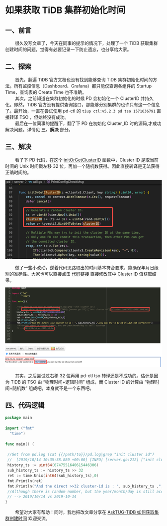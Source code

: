 # 如果获取 TiDB 集群初始化时间

## 一、前言

&nbsp;&nbsp;&nbsp;&nbsp;&nbsp;&nbsp;&nbsp;&nbsp;很久没写文章了，今天在同事的提示的情况下，处理了一个 TiDB 获取集群创建时间的问题，觉得有必要记录一下防止遗忘，也分享给大家。

## 二、探索

&nbsp;&nbsp;&nbsp;&nbsp;&nbsp;&nbsp;&nbsp;&nbsp;首先，翻遍 TiDB 官方文档也没有找到能够查询 TiDB 集群初始化时间的方法。所有监控信息（Dashboard、Grafana）都只能仅查询各组件的 Startup Time，查询表的 Create Time 也不准确。  
&nbsp;&nbsp;&nbsp;&nbsp;&nbsp;&nbsp;&nbsp;&nbsp;其次，之前知道在集群初始化的时候 PD 会初始化一个 ClusterID 并持久化。即然，TiDB 官方没有提供查询接口，那能够分别集群的也许只有这一个信息了。最开始，一直在尝试使用 pd-ctl 的 `tiup ctl:v5.2.3 pd tso 1571036791` 直接转译 TSO ，但始终没有成功。  
&nbsp;&nbsp;&nbsp;&nbsp;&nbsp;&nbsp;&nbsp;&nbsp;最后在一位同事的提醒下，翻了下 PD 在初始化 Cluster_ID 时的源码,才成功解决问题。详情见 **三、解决** 部分。

## 三、解决

&nbsp;&nbsp;&nbsp;&nbsp;&nbsp;&nbsp;&nbsp;&nbsp;看了下 PD 代码，在这个 [initOrGetClusterID](https://github.com/tikv/pd/blob/88409b75418f0de46b62b7121627c23359b571b3/server/util.go#L86-L93) 函数中，Cluster ID 是取当前时间的 Unix 时间戳左移 32 位，再加一个随机数获得。因此直接转译是无法获得正确时间的。

![03code_cluster_id](../../../../../images/tidb/07TiDB-CodeReading/03code_cluster_id.jpeg)

&nbsp;&nbsp;&nbsp;&nbsp;&nbsp;&nbsp;&nbsp;&nbsp;做了一些小改动，逆着代码思路取出的时间基本符合要求，能确保年月日级别的准确性。大家也可以直接点击 [代码链接](http://www.dooccn.com/go/#id/7cdec42e1b4f7825c26d8a5343555b5a ) 直接修改其中 Cluster ID 值获取结果。

![04code_cluster_id_translate](../../../../../images/tidb/07TiDB-CodeReading/04code_cluster_id_translate.png)

&nbsp;&nbsp;&nbsp;&nbsp;&nbsp;&nbsp;&nbsp;&nbsp;其实，之后尝试过右移 32 位再用 pd-ctl tso 转译还是不成功的。估计是因为 TiDB 的 TSO 由 “物理时间+逻辑时间” 组成，而 Cluster ID 的计算由 “物理时间+随机数” 组成吧，本身就不是一个东西吧。

## 四、代码逻辑

```go
package main

import ("fmt"
  "time")

func main() {

 //Get from pd.log (cat {{/path/to}}/pd.log|grep "init cluster id")
 //  [2019/10/14 10:35:38.880 +00:00] [INFO] [server.go:212] ["init cluster id"] [cluster-id=6747551640615446306]
 history_ts := uint64(6747551640615446306)
 sub_history_ts := history_ts >> 32
 ret := time.Unix(int64(sub_history_ts),0)
 fmt.Println(ret)
 fmt.Println("And the direct >>32 cluster-id is : ", sub_history_ts ,",you can try it by pd-ctl,but not correct!!!")
 //Although there is random number, but the year/month/day is still accurate 
 // --> 2019/10/14 vs 2019-10-14
}
```

&nbsp;&nbsp;&nbsp;&nbsp;&nbsp;&nbsp;&nbsp;&nbsp;希望对大家有帮助！同时，我也把改文章分享在 [AskTUG-TiDB 如何获取集群创建时间](https://asktug.com/t/topic/542865) 欢迎交流。
